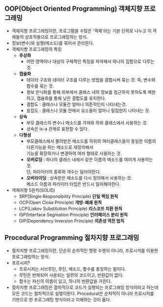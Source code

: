 ## OOP(Object Oriented Programming) 객체지향 프로그래밍
* 객체지향 프로그래밍이란, 프로그램을 수많은 '객체'라는 기본 단위로 나누고 이 객체들의 상호작용으로 프로그래밍하는 방식.
* 정보(변수)와 실행(메소드)를 묶어서 관리한다.
* 객체지향 프로그래밍의 특징
  - **추상화**
    + 어떤 영역이나 대상의 구체적인 특징을 파악해서 하나의 집합으로 다루는 것.
  - **캡슐화**
    + 데이터 구조와 데이터 구조를 다루는 방법을 결합시켜 묶는 것. 즉, 변수와 함수를 묶는 것.
    + 정보 은닉화를 통해 외부에서 클래스 내의 정보를 접근하지 못하도록 제한하고, 캡슐화를 통해 낮은 결합도를 유지한다.
    + 결합도 : 클래스나 모듈간 얼마나 의존적인지 나타내는것.
    + 응집도 : 클래스나 모듈 안에서 요소들이 얼마나 밀접한지 나타내는 것.
  - **상속**
    + 부모 클래스의 변수나 메소드를 가져와 하위 클래스에서 사용하는 것.
    + 상속은 is-a 관계로 표현할 수 있다.
  - **다형성**
    + 부모클래스에서 물려받은 메소드를 하위의 여러클래스들이 동일한 이름의 다른기능을 하는 메소드로 재정의해서  
      기능을 확장하거나 변경하여 여러 형태로 사용하는 것.
    + **오버로딩** : 하나의 클래스 내에서 같은 이름의 메소드를 여러개 사용하는 것.  
      단, 파라미터의 종류와 개수는 달라야한다.
    + **오버라이딩** : 상속받은 메소드를 다시 정의해서 사용하는 것.  
      메소드 이름과 파라미터 타입은 반드시 일치해야한다.
* 객체지향 5원칙(SOLID)
  - SRP(Single Responsibility Principle) **단일 책임 원칙**
  - OCP(Open Close Principle) **개방-폐쇄 원칙**
  - LCP(Liskov Substitution Principle) **리스코프 치환 원칙**
  - ISP(Interface Segreation Principle) **인터페이스 분리 원칙**
  - DIP(Dependency Inversion Principle) **의존성 역전 법칙**

## Procedural Programming 절차지향 프로그래밍
* 절차지향 프로그래밍이란, 단순히 순차적인 명령 수행이 아니라, 프로시저를 이용한 프로그래밍하는 방식.
* 프로시저?
  - 프로시저는 서브루틴, 루틴, 메소드, 함수를 총칭하는 말이다.
  - 루틴은 반복되어 사용되는 일련의 코드이고, 반환값이 없다.
  - 함수는 자신의 이름이 있고, 하나의 반환값을 가진다.
* 절차지향 프로그래밍은 절차적으로 코드가 실행되는 프로그래밍 방식이라고 하는데 모든 코드는 절차적으로 실행이된다.
Procedural은 순차적이 아니라 프로시저를 기반으로 한 프로그래밍 방식이라고 이해하는 것이 옳다.
